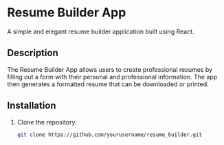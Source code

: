 # Resume Builder App

A simple and elegant resume builder application built using React.

## Description

The Resume Builder App allows users to create professional resumes by filling out a form with their personal and professional information. The app then generates a formatted resume that can be downloaded or printed.

## Installation

1. Clone the repository:
   ```bash
   git clone https://github.com/yourusername/resume_builder.git
